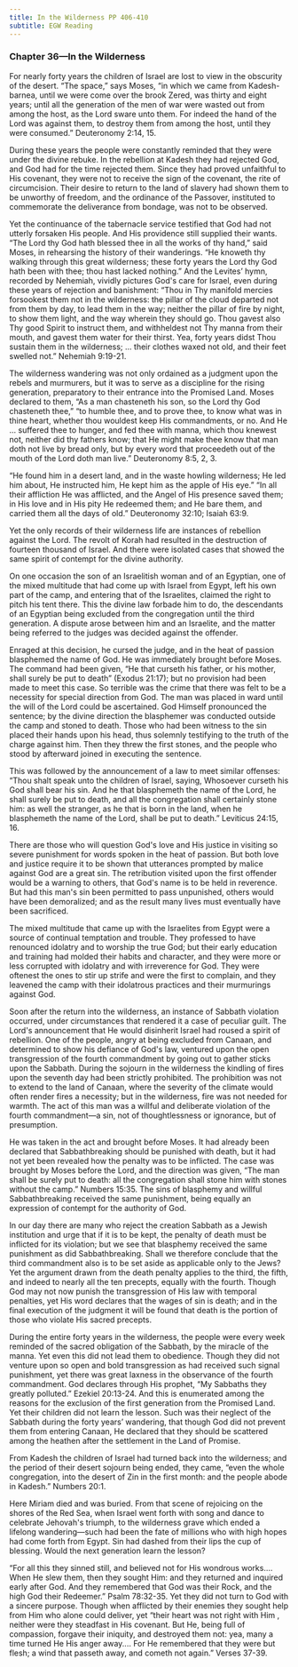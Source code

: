 ```yaml
---
title: In the Wilderness PP 406-410
subtitle: EGW Reading
---
```


### Chapter 36—In the Wilderness

For nearly forty years the children of Israel are lost to view in the obscurity of the desert. “The space,” says Moses, “in which we came from Kadesh-barnea, until we were come over the brook Zered, was thirty and eight years; until all the generation of the men of war were wasted out from among the host, as the Lord sware unto them. For indeed the hand of the Lord was against them, to destroy them from among the host, until they were consumed.” Deuteronomy 2:14, 15.

During these years the people were constantly reminded that they were under the divine rebuke. In the rebellion at Kadesh they had rejected God, and God had for the time rejected them. Since they had proved unfaithful to His covenant, they were not to receive the sign of the covenant, the rite of circumcision. Their desire to return to the land of slavery had shown them to be unworthy of freedom, and the ordinance of the Passover, instituted to commemorate the deliverance from bondage, was not to be observed.

Yet the continuance of the tabernacle service testified that God had not utterly forsaken His people. And His providence still supplied their wants. “The Lord thy God hath blessed thee in all the works of thy hand,” said Moses, in rehearsing the history of their wanderings. “He knoweth thy walking through this great wilderness; these forty years the Lord thy God hath been with thee; thou hast lacked nothing.” And the Levites’ hymn, recorded by Nehemiah, vividly pictures God's care for Israel, even during these years of rejection and banishment: “Thou in Thy manifold mercies forsookest them not in the wilderness: the pillar of the cloud departed not from them by day, to lead them in the way; neither the pillar of fire by night, to show them light, and the way wherein they should go. Thou gavest also Thy good Spirit to instruct them, and withheldest not Thy manna from their mouth, and gavest them water for their thirst. Yea, forty years didst Thou sustain them in the wilderness; ... their clothes waxed not old, and their feet swelled not.” Nehemiah 9:19-21.

The wilderness wandering was not only ordained as a judgment upon the rebels and murmurers, but it was to serve as a discipline for the rising generation, preparatory to their entrance into the Promised Land. Moses declared to them, “As a man chasteneth his son, so the Lord thy God chasteneth thee,” “to humble thee, and to prove thee, to know what was in thine heart, whether thou wouldest keep His commandments, or no. And He ... suffered thee to hunger, and fed thee with manna, which thou knewest not, neither did thy fathers know; that He might make thee know that man doth not live by bread only, but by every word that proceedeth out of the mouth of the Lord doth man live.” Deuteronomy 8:5, 2, 3.

“He found him in a desert land, and in the waste howling wilderness; He led him about, He instructed him, He kept him as the apple of His eye.” “In all their affliction He was afflicted, and the Angel of His presence saved them; in His love and in His pity He redeemed them; and He bare them, and carried them all the days of old.” Deuteronomy 32:10; Isaiah 63:9.

Yet the only records of their wilderness life are instances of rebellion against the Lord. The revolt of Korah had resulted in the destruction of fourteen thousand of Israel. And there were isolated cases that showed the same spirit of contempt for the divine authority.

On one occasion the son of an Israelitish woman and of an Egyptian, one of the mixed multitude that had come up with Israel from Egypt, left his own part of the camp, and entering that of the Israelites, claimed the right to pitch his tent there. This the divine law forbade him to do, the descendants of an Egyptian being excluded from the congregation until the third generation. A dispute arose between him and an Israelite, and the matter being referred to the judges was decided against the offender.

Enraged at this decision, he cursed the judge, and in the heat of passion blasphemed the name of God. He was immediately brought before Moses. The command had been given, “He that curseth his father, or his mother, shall surely be put to death” (Exodus 21:17); but no provision had been made to meet this case. So terrible was the crime that there was felt to be a necessity for special direction from God. The man was placed in ward until the will of the Lord could be ascertained. God Himself pronounced the sentence; by the divine direction the blasphemer was conducted outside the camp and stoned to death. Those who had been witness to the sin placed their hands upon his head, thus solemnly testifying to the truth of the charge against him. Then they threw the first stones, and the people who stood by afterward joined in executing the sentence.

This was followed by the announcement of a law to meet similar offenses: “Thou shalt speak unto the children of Israel, saying, Whosoever curseth his God shall bear his sin. And he that blasphemeth the name of the Lord, he shall surely be put to death, and all the congregation shall certainly stone him: as well the stranger, as he that is born in the land, when he blasphemeth the name of the Lord, shall be put to death.” Leviticus 24:15, 16.

There are those who will question God's love and His justice in visiting so severe punishment for words spoken in the heat of passion. But both love and justice require it to be shown that utterances prompted by malice against God are a great sin. The retribution visited upon the first offender would be a warning to others, that God's name is to be held in reverence. But had this man's sin been permitted to pass unpunished, others would have been demoralized; and as the result many lives must eventually have been sacrificed.

The mixed multitude that came up with the Israelites from Egypt were a source of continual temptation and trouble. They professed to have renounced idolatry and to worship the true God; but their early education and training had molded their habits and character, and they were more or less corrupted with idolatry and with irreverence for God. They were oftenest the ones to stir up strife and were the first to complain, and they leavened the camp with their idolatrous practices and their murmurings against God.

Soon after the return into the wilderness, an instance of Sabbath violation occurred, under circumstances that rendered it a case of peculiar guilt. The Lord's announcement that He would disinherit Israel had roused a spirit of rebellion. One of the people, angry at being excluded from Canaan, and determined to show his defiance of God's law, ventured upon the open transgression of the fourth commandment by going out to gather sticks upon the Sabbath. During the sojourn in the wilderness the kindling of fires upon the seventh day had been strictly prohibited. The prohibition was not to extend to the land of Canaan, where the severity of the climate would often render fires a necessity; but in the wilderness, fire was not needed for warmth. The act of this man was a willful and deliberate violation of the fourth commandment—a sin, not of thoughtlessness or ignorance, but of presumption.

He was taken in the act and brought before Moses. It had already been declared that Sabbathbreaking should be punished with death, but it had not yet been revealed how the penalty was to be inflicted. The case was brought by Moses before the Lord, and the direction was given, “The man shall be surely put to death: all the congregation shall stone him with stones without the camp.” Numbers 15:35. The sins of blasphemy and willful Sabbathbreaking received the same punishment, being equally an expression of contempt for the authority of God.

In our day there are many who reject the creation Sabbath as a Jewish institution and urge that if it is to be kept, the penalty of death must be inflicted for its violation; but we see that blasphemy received the same punishment as did Sabbathbreaking. Shall we therefore conclude that the third commandment also is to be set aside as applicable only to the Jews? Yet the argument drawn from the death penalty applies to the third, the fifth, and indeed to nearly all the ten precepts, equally with the fourth. Though God may not now punish the transgression of His law with temporal penalties, yet His word declares that the wages of sin is death; and in the final execution of the judgment it will be found that death is the portion of those who violate His sacred precepts.

During the entire forty years in the wilderness, the people were every week reminded of the sacred obligation of the Sabbath, by the miracle of the manna. Yet even this did not lead them to obedience. Though they did not venture upon so open and bold transgression as had received such signal punishment, yet there was great laxness in the observance of the fourth commandment. God declares through His prophet, “My Sabbaths they greatly polluted.” Ezekiel 20:13-24. And this is enumerated among the reasons for the exclusion of the first generation from the Promised Land. Yet their children did not learn the lesson. Such was their neglect of the Sabbath during the forty years’ wandering, that though God did not prevent them from entering Canaan, He declared that they should be scattered among the heathen after the settlement in the Land of Promise.

From Kadesh the children of Israel had turned back into the wilderness; and the period of their desert sojourn being ended, they came, “even the whole congregation, into the desert of Zin in the first month: and the people abode in Kadesh.” Numbers 20:1.

Here Miriam died and was buried. From that scene of rejoicing on the shores of the Red Sea, when Israel went forth with song and dance to celebrate Jehovah's triumph, to the wilderness grave which ended a lifelong wandering—such had been the fate of millions who with high hopes had come forth from Egypt. Sin had dashed from their lips the cup of blessing. Would the next generation learn the lesson?

“For all this they sinned still, and believed not for His wondrous works.... When He slew them, then they sought Him: and they returned and inquired early after God. And they remembered that God was their Rock, and the high God their Redeemer.” Psalm 78:32-35. Yet they did not turn to God with a sincere purpose. Though when afflicted by their enemies they sought help from Him who alone could deliver, yet “their heart was not right with Him , neither were they steadfast in His covenant. But He, being full of compassion, forgave their iniquity, and destroyed them not: yea, many a time turned He His anger away.... For He remembered that they were but flesh; a wind that passeth away, and cometh not again.” Verses 37-39.